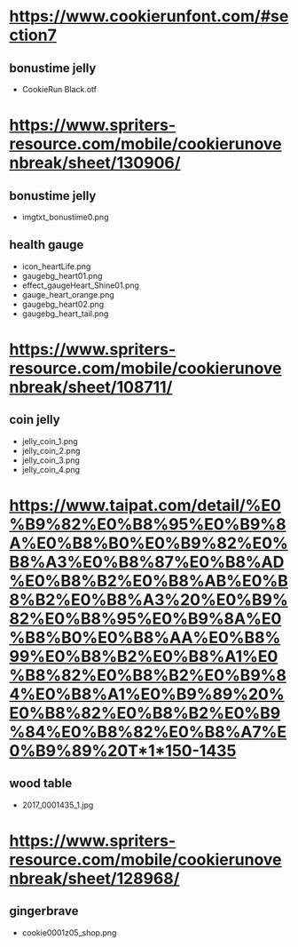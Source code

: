 # https://www.cookierunfont.com/#section7
## bonustime jelly
- CookieRun Black.otf

# https://www.spriters-resource.com/mobile/cookierunovenbreak/sheet/130906/
## bonustime jelly
- imgtxt_bonustime0.png

## health gauge
- icon_heartLife.png
- gaugebg_heart01.png
- effect_gaugeHeart_Shine01.png
- gauge_heart_orange.png
- gaugebg_heart02.png
- gaugebg_heart_tail.png

# https://www.spriters-resource.com/mobile/cookierunovenbreak/sheet/108711/
## coin jelly
- jelly_coin_1.png
- jelly_coin_2.png
- jelly_coin_3.png
- jelly_coin_4.png

# https://www.taipat.com/detail/%E0%B9%82%E0%B8%95%E0%B9%8A%E0%B8%B0%E0%B9%82%E0%B8%A3%E0%B8%87%E0%B8%AD%E0%B8%B2%E0%B8%AB%E0%B8%B2%E0%B8%A3%20%E0%B9%82%E0%B8%95%E0%B9%8A%E0%B8%B0%E0%B8%AA%E0%B8%99%E0%B8%B2%E0%B8%A1%E0%B8%82%E0%B8%B2%E0%B9%84%E0%B8%A1%E0%B9%89%20%E0%B8%82%E0%B8%B2%E0%B9%84%E0%B8%82%E0%B8%A7%E0%B9%89%20T*1*150-1435
## wood table
- 2017_0001435_1.jpg

# https://www.spriters-resource.com/mobile/cookierunovenbreak/sheet/128968/
## gingerbrave
- cookie0001z05_shop.png